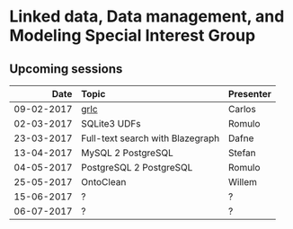 #  Linked data, Data management, and Modeling Special Interest Group

## Upcoming sessions

| Date          | Topic                            | Presenter  |
| -------------:|:-------------------------------- |:---------- |
| 09-02-2017    | [grlc](./workshops/grlc.md)      | Carlos     |
| 02-03-2017    | SQLite3 UDFs                     | Romulo     |
| 23-03-2017    | Full-text search with Blazegraph | Dafne      |
| 13-04-2017    | MySQL 2 PostgreSQL               | Stefan     |
| 04-05-2017    | PostgreSQL 2 PostgreSQL          | Romulo     |
| 25-05-2017    | OntoClean                        | Willem     |
| 15-06-2017    | ?                                | ?          |
| 06-07-2017    | ?                                | ?          |
